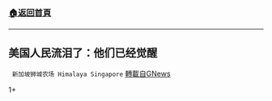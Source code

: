 ###  [:house:返回首頁](https://github.com/ourhimalayas/txt)
---

## 美国人民流泪了：他们已经觉醒
` 新加坡狮城农场 Himalaya Singapore` [轉載自GNews](https://gnews.org/zh-hans/581059/)

1+
